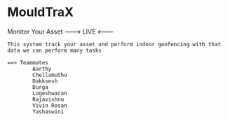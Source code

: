# MouldTraX
Monitor Your Asset   ---> LIVE &lt;---
    
    This system track your asset and perform indoor geofencing with that data we can perform many tasks
    
    ==> Teammates
            Aarthy
            Chellamuthu
            Dakksesh
            Durga
            Logeshwaran
            Rajavishnu
            Vivin Rosan
            Yashaswini
      
